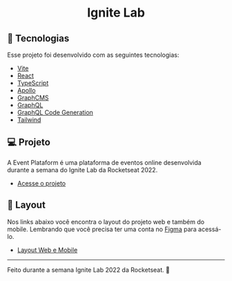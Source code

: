 <h1 align="center">
    Ignite Lab
</h1>

## 🚀 Tecnologias

Esse projeto foi desenvolvido com as seguintes tecnologias:

- [Vite](https://vitejs.dev/)
- [React](https://reactjs.org)
- [TypeScript](https://www.typescriptlang.org/)
- [Apollo](https://www.apollographql.com/)
- [GraphCMS](https://graphcms.com/)
- [GraphQL](https://graphql.org/)
- [GraphQL Code Generation](https://www.graphql-code-generator.com/)
- [Tailwind](https://tailwindcss.com/)

## 💻 Projeto

A Event Plataform é uma plataforma de eventos online desenvolvida durante a semana do Ignite Lab da Rocketseat 2022.

- [Acesse o projeto](https://event-platform-nine-umber.vercel.app/)

## 🔖 Layout

Nos links abaixo você encontra o layout do projeto web e também do mobile. Lembrando que você precisa ter uma conta no [Figma](http://figma.com/) para acessá-lo.

- [Layout Web e Mobile](<https://www.figma.com/file/a3Bnk4HT7kAzYbJsM96YcV/Plataforma-de-evento---Ignite-Lab-(Community)?node-id=0%3A1>)

---

Feito durante a semana Ignite Lab 2022 da Rocketseat. :rocket:
